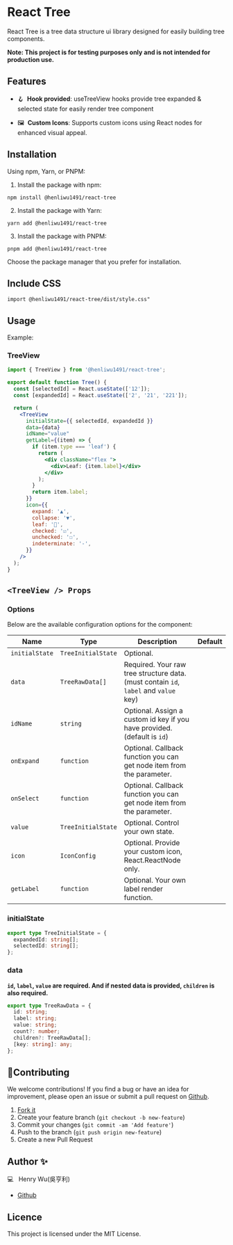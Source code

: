 # React Tree

React Tree is a tree data structure ui library designed for easily building tree components.

<!-- [Demo](https://stackblitz.com/edit/react-beautiful-timeline?file=src%2FApp.tsx) -->

**Note: This project is for testing purposes only and is not intended for production use.**

## Features

- 🪝&nbsp; **Hook provided**: useTreeView hooks provide tree expanded & selected state for easily render tree component

- 🖼️&nbsp; **Custom Icons**: Supports custom icons using React nodes for enhanced visual appeal.

## Installation

Using npm, Yarn, or PNPM:

1. Install the package with npm:

```
npm install @henliwu1491/react-tree
```

2. Install the package with Yarn:

```
yarn add @henliwu1491/react-tree
```

3. Install the package with PNPM:

```
pnpm add @henliwu1491/react-tree
```

Choose the package manager that you prefer for installation.

## Include CSS

```
import @henliwu1491/react-tree/dist/style.css"
```

## Usage

Example:

### TreeView

```jsx
import { TreeView } from '@henliwu1491/react-tree';

export default function Tree() {
  const [selectedId] = React.useState(['12']);
  const [expandedId] = React.useState(['2', '21', '221']);

  return (
    <TreeView
      initialState={{ selectedId, expandedId }}
      data={data}
      idName="value"
      getLabel={(item) => {
        if (item.type === 'leaf') {
          return (
            <div className="flex ">
              <div>Leaf: {item.label}</div>
            </div>
          );
        }
        return item.label;
      }}
      icon={{
        expand: '▲',
        collapse: '▼',
        leaf: '🌱',
        checked: '☑',
        unchecked: '☐',
        indeterminate: '-',
      }}
    />
  );
}
```

## `<TreeView /> Props`

### Options

Below are the available configuration options for the component:

| Name           | Type               | Description                                                                          | Default |
| -------------- | ------------------ | ------------------------------------------------------------------------------------ | ------- |
| `initialState` | `TreeInitialState` | Optional.                                                                            |         |
| `data`         | `TreeRawData[]`    | Required. Your raw tree structure data. (must contain `id`, `label` and `value` key) |         |
| `idName`       | `string`           | Optional. Assign a custom id key if you have provided. (default is `id`)             |         |
| `onExpand`     | `function`         | Optional. Callback function you can get node item from the parameter.                |         |
| `onSelect`     | `function`         | Optional. Callback function you can get node item from the parameter.                |         |
| `value`        | `TreeInitialState` | Optional. Control your own state.                                                    |         |
| `icon`         | `IconConfig`       | Optional. Provide your custom icon, React.ReactNode only.                            |         |
| `getLabel`     | `function`         | Optional. Your own label render function.                                            |         |

### initialState

```ts
export type TreeInitialState = {
  expandedId: string[];
  selectedId: string[];
};
```

### data

**`id`, `label`, `value` are required. And if nested data is provided, `children` is also required.**

```ts
export type TreeRawData = {
  id: string;
  label: string;
  value: string;
  count?: number;
  children?: TreeRawData[];
  [key: string]: any;
};
```

## 🤝Contributing

We welcome contributions! If you find a bug or have an idea for improvement, please open an issue or submit a pull request on [Github](https://github.com/henry-wu-1130/react-tree-node).

1. [Fork it](https://github.com/mevlutcantuna/react-beautiful-timeline/fork)
2. Create your feature branch (`git checkout -b new-feature`)
3. Commit your changes (`git commit -am 'Add feature'`)
4. Push to the branch (`git push origin new-feature`)
5. Create a new Pull Request

## Author ✨

💻 &nbsp; Henry Wu(吳亨利)

<!-- - [LinkedIn](https://linkedin.com/in/mevlutcantuna) -->

- [Github](https://github.com/henry-wu-1130)

## Licence

This project is licensed under the MIT License.
